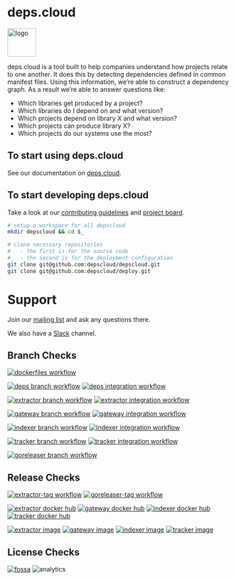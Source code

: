 # deps.cloud

<img alt="logo" width="64" src="https://deps.cloud/favicons/android-chrome-512x512.png"/>

deps.cloud is a tool built to help companies understand how projects relate to one another.
It does this by detecting dependencies defined in common manifest files.
Using this information, we’re able to construct a dependency graph.
As a result we’re able to answer questions like:

* Which libraries get produced by a project?
* Which libraries do I depend on and what version?
* Which projects depend on library X and what version?
* Which projects can produce library X?
* Which projects do our systems use the most?

## To start using deps.cloud

See our documentation on [deps.cloud](https://deps.cloud/docs/).

## To start developing deps.cloud

Take a look at our [contributing guidelines] and [project board].

```bash
# setup a workspace for all depscloud
mkdir depscloud && cd $_

# clone necessary repositories
#   - the first is for the source code
#   - the second is for the deployment configuration
git clone git@github.com:depscloud/depscloud.git
git clone git@github.com:depscloud/deploy.git
```

[contributing guidelines]: https://deps.cloud/docs/contrib/
[project board]: https://github.com/orgs/depscloud/projects/1

# Support

Join our [mailing list] and ask any questions there.

We also have a [Slack] channel.

[mailing list]: https://groups.google.com/a/deps.cloud/forum/#!forum/community/join
[Slack]: https://depscloud.slack.com/join/shared_invite/zt-fd03dm8x-L5Vxh07smWr_vlK9Qg9q5A

## Branch Checks

[![dockerfiles workflow](https://github.com/depscloud/depscloud/workflows/dockerfiles/badge.svg?branch=main)](https://github.com/depscloud/depscloud/actions?query=workflow%3Adockerfiles+branch%3Amain)

[![deps branch workflow](https://github.com/depscloud/depscloud/workflows/deps-branch/badge.svg?branch=main)](https://github.com/depscloud/depscloud/actions?query=workflow%3Adeps-branch+branch%3Amain)
[![deps integration workflow](https://github.com/depscloud/depscloud/workflows/deps-integration/badge.svg?branch=main)](https://github.com/depscloud/depscloud/actions?query=workflow%3Adeps-integration+branch%3Amain)

[![extractor branch workflow](https://github.com/depscloud/depscloud/workflows/extractor-branch/badge.svg?branch=main)](https://github.com/depscloud/depscloud/actions?query=workflow%3Aextractor-branch+branch%3Amain)
[![extractor integration workflow](https://github.com/depscloud/depscloud/workflows/extractor-integration/badge.svg?branch=main)](https://github.com/depscloud/depscloud/actions?query=workflow%3Aextractor-integration+branch%3Amain)

[![gateway branch workflow](https://github.com/depscloud/depscloud/workflows/gateway-branch/badge.svg?branch=main)](https://github.com/depscloud/depscloud/actions?query=workflow%3Agateway-branch+branch%3Amain)
[![gateway integration workflow](https://github.com/depscloud/depscloud/workflows/gateway-integration/badge.svg?branch=main)](https://github.com/depscloud/depscloud/actions?query=workflow%3Agateway-integration+branch%3Amain)

[![indexer branch workflow](https://github.com/depscloud/depscloud/workflows/indexer-branch/badge.svg?branch=main)](https://github.com/depscloud/depscloud/actions?query=workflow%3Aindexer-branch+branch%3Amain)
[![indexer integration workflow](https://github.com/depscloud/depscloud/workflows/indexer-integration/badge.svg?branch=main)](https://github.com/depscloud/depscloud/actions?query=workflow%3Aindexer-integration+branch%3Amain)

[![tracker branch workflow](https://github.com/depscloud/depscloud/workflows/tracker-branch/badge.svg?branch=main)](https://github.com/depscloud/depscloud/actions?query=workflow%3Atracker-branch+branch%3Amain)
[![tracker integration workflow](https://github.com/depscloud/depscloud/workflows/tracker-integration/badge.svg?branch=main)](https://github.com/depscloud/depscloud/actions?query=workflow%3Atracker-integration+branch%3Amain)

[![goreleaser branch workflow](https://github.com/depscloud/depscloud/workflows/goreleaser-branch/badge.svg?branch=main)](https://github.com/depscloud/depscloud/actions?query=workflow%3Agoreleaser-branch+branch%3Amain)

## Release Checks

[![extractor-tag workflow](https://github.com/depscloud/depscloud/workflows/extractor-tag/badge.svg)](https://github.com/depscloud/depscloud/actions?query=workflow%3Aextractor-tag)
[![goreleaser-tag workflow](https://github.com/depscloud/depscloud/workflows/goreleaser-tag/badge.svg)](https://github.com/depscloud/depscloud/actions?query=workflow%3Agoreleaser-tag)

[![extractor docker hub](https://img.shields.io/docker/v/depscloud/extractor?color=blue&label=extractor%20version&sort=semver)](https://hub.docker.com/r/depscloud/extractor/tags)
[![gateway docker hub](https://img.shields.io/docker/v/depscloud/gateway?color=blue&label=gateway%20version&sort=semver)](https://hub.docker.com/r/depscloud/gateway/tags)
[![indexer docker hub](https://img.shields.io/docker/v/depscloud/indexer?color=blue&label=indexer%20version&sort=semver)](https://hub.docker.com/r/depscloud/indexer/tags)
[![tracker docker hub](https://img.shields.io/docker/v/depscloud/tracker?color=blue&label=tracker%20version&sort=semver)](https://hub.docker.com/r/depscloud/tracker/tags)

[![extractor image](https://img.shields.io/docker/image-size/depscloud/extractor?label=extractor%20image&sort=semver)](https://hub.docker.com/r/depscloud/extractor/tags)
[![gateway image](https://img.shields.io/docker/image-size/depscloud/gateway?label=gateway%20image&sort=semver)](https://hub.docker.com/r/depscloud/gateway/tags)
[![indexer image](https://img.shields.io/docker/image-size/depscloud/indexer?label=indexer%20image&sort=semver)](https://hub.docker.com/r/depscloud/indexer/tags)
[![tracker image](https://img.shields.io/docker/image-size/depscloud/tracker?label=tracker%20image&sort=semver)](https://hub.docker.com/r/depscloud/tracker/tags)

## License Checks

[![fossa](https://app.fossa.com/api/projects/git%2Bgithub.com%2Fdepscloud%2Fdepscloud.svg?type=large)](https://app.fossa.com/projects/git%2Bgithub.com%2Fdepscloud%2Fdepscloud?ref=badge_large)
![analytics](https://www.google-analytics.com/collect?v=1&cid=555&t=pageview&ec=repo&ea=open&dp=depscloud&dt=depscloud&tid=UA-143087272-2)
